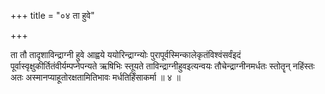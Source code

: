 +++
title = "०४ ता हुवे"

+++

ता तौ तादृशाविन्द्राग्नी हुवे आह्वये ययोरिन्द्राग्न्योः पुरापूर्वस्मिन्कालेकृतंविश्वंसर्वंइदं पूर्वास्वृक्षुकीर्तितंवीर्यम्पप्नेपन्यते ऋषिभिः स्तूयते ताविन्द्राग्नीहुवइत्यन्वयः तौचेन्द्राग्नीनमर्धतः स्तोतॄन् नहिंस्तः अतः अस्मानप्याहूतोरक्षतामितिभावः मर्धतिर्हिंसाकर्मा ॥ ४ ॥